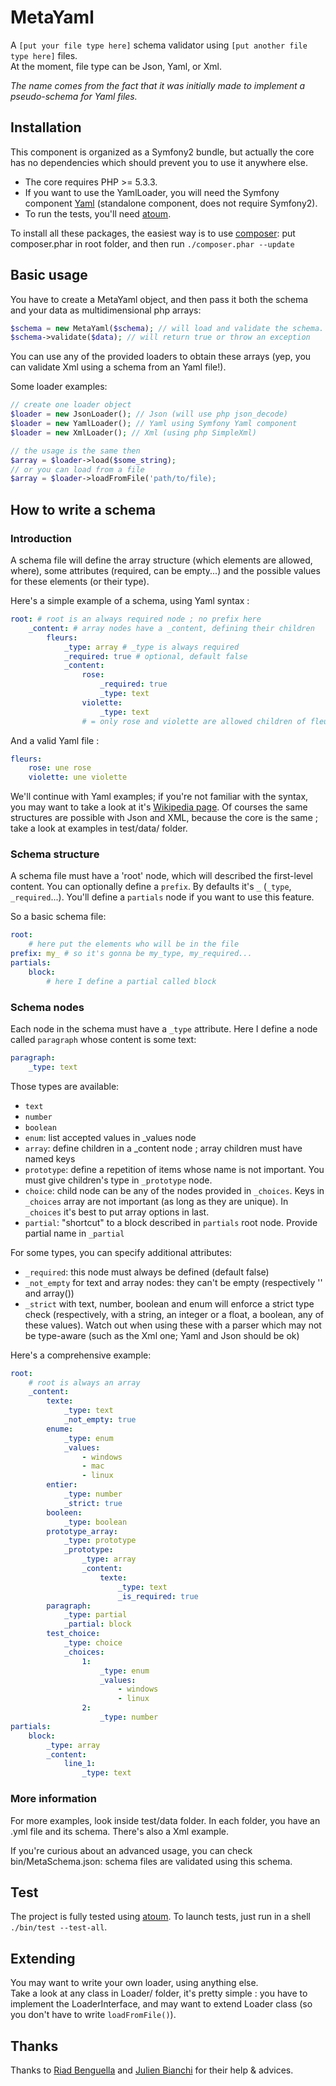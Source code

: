 # MetaYaml

A `[put your file type here]` schema validator using `[put another file type here]` files.  
At the moment, file type can be Json, Yaml, or Xml.

_The name comes from the fact that it was initially made to implement a pseudo-schema for Yaml files._

## Installation

This component is organized as a Symfony2 bundle, but actually the core has no dependencies which should prevent you to use it anywhere else.

* The core requires PHP >= 5.3.3.
* If you want to use the YamlLoader, you will need the Symfony component [Yaml](https://github.com/symfony/Yaml) (standalone component, does not require Symfony2).
* To run the tests, you'll need [atoum](https://github.com/mageekguy/atoum).

To install all these packages, the easiest way is to use [composer](http://getcomposer.org): put composer.phar in root folder, and then run `./composer.phar --update`

## Basic usage

You have to create a MetaYaml object, and then pass it both the schema and your data as multidimensional php arrays:
```php
$schema = new MetaYaml($schema); // will load and validate the schema. You can skip this step by passing false as second argument.
$schema->validate($data); // will return true or throw an exception
```

You can use any of the provided loaders to obtain these arrays (yep, you can validate Xml using a schema from an Yaml file!).

Some loader examples:
```php
// create one loader object
$loader = new JsonLoader(); // Json (will use php json_decode)
$loader = new YamlLoader(); // Yaml using Symfony Yaml component
$loader = new XmlLoader(); // Xml (using php SimpleXml)

// the usage is the same then
$array = $loader->load($some_string);
// or you can load from a file
$array = $loader->loadFromFile('path/to/file);
```

## How to write a schema

### Introduction

A schema file will define the array structure (which elements are allowed, where), some attributes
(required, can be empty...) and the possible values for these elements (or their type).

Here's a simple example of a schema, using Yaml syntax :
```yaml
root: # root is an always required node ; no prefix here
    _content: # array nodes have a _content, defining their children
        fleurs:
            _type: array # _type is always required
            _required: true # optional, default false
            _content:
                rose:
                    _required: true
                    _type: text
                violette:
                    _type: text
                # = only rose and violette are allowed children of fleurs
```

And a valid Yaml file :
```yaml
fleurs:
    rose: une rose
    violette: une violette
```

We'll continue with Yaml examples; if you're not familiar with the syntax, you may want to take a look at it's [Wikipedia page](http://en.wikipedia.org/wiki/YAML).
Of courses the same structures are possible with Json and XML, because the core is the same ; take a look at examples in test/data/ folder.

### Schema structure

A schema file must have a 'root' node, which will described the first-level content.
You can optionally define a `prefix`. By defaults it's `_` (`_type`, `_required`...).
You'll define a `partials` node if you want to use this feature.

So a basic schema file:
```yaml
root:
    # here put the elements who will be in the file
prefix: my_ # so it's gonna be my_type, my_required...
partials:
    block:
        # here I define a partial called block
```

### Schema nodes

Each node in the schema must have a `_type` attribute.
Here I define a node called `paragraph` whose content is some text:
```yaml
paragraph:
    _type: text
```

Those types are available:

* `text`
* `number`
* `boolean`
* `enum`: list accepted values in _values node
* `array`: define children in a _content node ; array children must have named keys
* `prototype`: define a repetition of items whose name is not important. You must give children's type in `_prototype` node.
* `choice`: child node can be any of the nodes provided in `_choices`. Keys in `_choices` array are not important (as long as they are unique). In `_choices` it's best to put array options in last.
* `partial`: "shortcut" to a block described in `partials` root node. Provide partial name in `_partial`

For some types, you can specify additional attributes:

* `_required`: this node must always be defined (default false)
* `_not_empty` for text and array nodes: they can't be empty (respectively '' and array())
* `_strict` with text, number, boolean and enum will enforce a strict type check (respectively, with a string, an integer or a float, a boolean, any of these values). Watch out when using these with a parser which may not be type-aware (such as the Xml one; Yaml and Json should be ok)

Here's a comprehensive example:
```yaml
root:
    # root is always an array
    _content:
        texte:
            _type: text
            _not_empty: true
        enume:
            _type: enum
            _values:
                - windows
                - mac
                - linux
        entier:
            _type: number
            _strict: true
        booleen:
            _type: boolean
        prototype_array:
            _type: prototype
            _prototype:
                _type: array
                _content:
                    texte:
                        _type: text
                        _is_required: true
        paragraph:
            _type: partial
            _partial: block
        test_choice:
            _type: choice
            _choices:
                1:
                    _type: enum
                    _values:
                        - windows
                        - linux
                2:
                    _type: number
partials:
    block:
        _type: array
        _content:
            line_1:
                _type: text
```

### More information

For more examples, look inside test/data folder.
In each folder, you have an .yml file and its schema. There's also a Xml example.

If you're curious about an advanced usage, you can check bin/MetaSchema.json: schema files are validated using this schema.

## Test

The project is fully tested using [atoum](https://github.com/mageekguy/atoum).
To launch tests, just run in a shell `./bin/test --test-all`.

## Extending

You may want to write your own loader, using anything else.  
Take a look at any class in Loader/ folder, it's pretty simple :
you have to implement the LoaderInterface, and may want to extend Loader class (so you don't have to write `loadFromFile()`).

## Thanks

Thanks to [Riad Benguella](https://github.com/youknowriad) and [Julien Bianchi](https://github.com/jubianchi) for their help & advices.